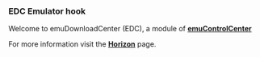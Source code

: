 ### EDC Emulator hook

Welcome to emuDownloadCenter (EDC), a module of [**emuControlCenter**](https://github.com/PhoenixInteractiveNL/emuControlCenter/wiki/)

For more information visit the [**Horizon**](https://github.com/PhoenixInteractiveNL/edc-masterhook/wiki/Emulator-horizon#menu) page.
